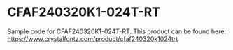 # CFAF240320K1-024T-RT

Sample code for CFAF240320K1-024T-RT. This product can be found here:
https://www.crystalfontz.com/product/cfaf240320k1024trt
